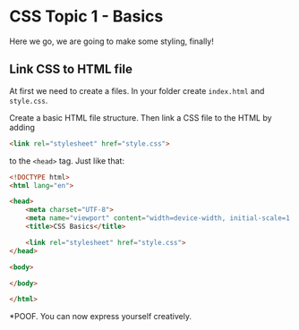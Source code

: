 # CSS Topic 1 - Basics

Here we go, we are going to make some styling, finally!

## Link CSS to HTML file

At first we need to create a files. In your folder create `index.html` and `style.css`.

Create a basic HTML file structure. Then link a CSS file to the HTML by adding 

```html
<link rel="stylesheet" href="style.css">
```

to the `<head>` tag. Just like that:

```html
<!DOCTYPE html>
<html lang="en">

<head>
    <meta charset="UTF-8">
    <meta name="viewport" content="width=device-width, initial-scale=1.0">
    <title>CSS Basics</title>

    <link rel="stylesheet" href="style.css">
</head>

<body>

</body>

</html>
```

*POOF. You can now express yourself creatively.